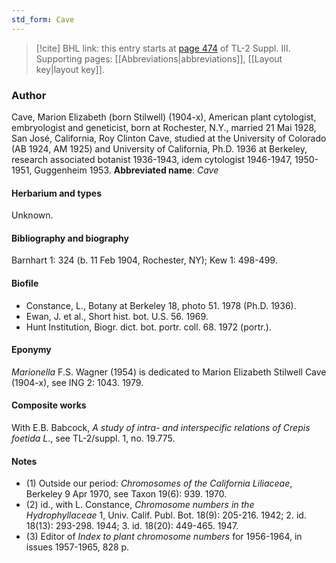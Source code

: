 ```yaml
---
std_form: Cave
---
```


> [!cite] BHL link: this entry starts at [page 474](https://www.biodiversitylibrary.org/page/33266781) of TL-2 Suppl. III.
> Supporting pages: [[Abbreviations|abbreviations]], [[Layout key|layout key]].

### Author

Cave, Marion Elizabeth (born Stilwell) (1904-x), American plant cytologist, embryologist and geneticist, born at Rochester, N.Y., married 21 Mai 1928, San José, California, Roy Clinton Cave, studied at the University of Colorado (AB 1924, AM 1925) and University of California, Ph.D. 1936 at Berkeley, research associated botanist 1936-1943, idem cytologist 1946-1947, 1950-1951, Guggenheim 1953. 
**Abbreviated name**: *Cave*

#### Herbarium and types

Unknown.

#### Bibliography and biography

Barnhart 1: 324 (b. 11 Feb 1904, Rochester, NY); Kew 1: 498-499.

#### Biofile

- Constance, L., Botany at Berkeley 18, photo 51. 1978 (Ph.D. 1936).
- Ewan, J. et al., Short hist. bot. U.S. 56. 1969.
- Hunt Institution, Biogr. dict. bot. portr. coll. 68. 1972 (portr.).

#### Eponymy

*Marionella* F.S. Wagner (1954) is dedicated to Marion Elizabeth Stilwell Cave (1904-x), see ING 2: 1043. 1979.

#### Composite works

With E.B. Babcock, *A study of intra- and interspecific relations of Crepis foetida L*., see TL-2/suppl. 1, no. 19.775.

#### Notes

- (1) Outside our period: *Chromosomes of the California Liliaceae*, Berkeley 9 Apr 1970, see Taxon 19(6): 939. 1970.
- (2) id., with L. Constance, *Chromosome numbers in the Hydrophyllaceae* 1, Univ. Calif. Publ. Bot. 18(9): 205-216. 1942; 2. id. 18(13): 293-298. 1944; 3. id. 18(20): 449-465. 1947.
- (3) Editor of *Index to plant chromosome numbers* for 1956-1964, in issues 1957-1965, 828 p.

